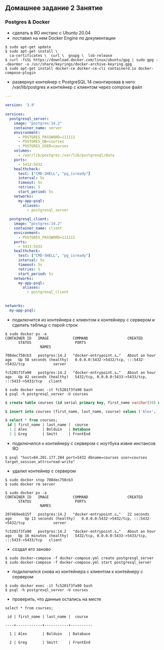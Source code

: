 ## Домашнее задание 2 Занятие  
  
  
### Postgres & Docker  
  
 * сделать в ЯО инстанс с Ubuntu 20.04  
 * поставил на нем Docker Engine  по документации
```shell
$ sudo apt-get update  
$ sudo apt-get install \  
  ca-certificates \  curl \  gnupg \  lsb-release
$ curl -fsSL https://download.docker.com/linux/ubuntu/gpg | sudo gpg --dearmor -o /usr/share/keyrings/docker-archive-keyring.gpg
$ sudo apt-get install docker-ce docker-ce-cli containerd.io docker-compose-plugin
```
 * развернул контейнер с PostgreSQL 14 смонтировав в него /var/lib/postgres  и контейнер с клиентом через compose файл
```yml
---  
  
version: '3.9'  
  
services:  
  postgresql_server:  
    image: "postgres:14.2"  
    container_name: server
    environment:  
      - POSTGRES_PASSWORD=111111  
      - POSTGRES_DB=courses  
      - POSTGRES_USER=courses  
    volumes:  
      - /var/lib/postgres:/var/lib/postgresql/data  
    ports:  
      - 5432:5432  
    healthcheck:  
      test: ["CMD-SHELL", "pg_isready"]  
      interval: 5s  
      timeout: 5s  
      retries: 5  
      start_period: 5s  
    networks:  
      my-app-psql:  
        aliases:  
          - postgresql_server  
  
  postgresql_client:  
    image: "postgres:14.2"
    container_name: client
    environment:  
      - POSTGRES_PASSWORD=111111  
    ports:  
      - 5433:5433  
    healthcheck:  
      test: ["CMD-SHELL", "pg_isready"]  
      interval: 5s  
      timeout: 5s  
      retries: 5  
      start_period: 5s  
    networks:  
      my-app-psql:  
        aliases:  
          - postgresql_client  
  
  
networks:  
  my-app-psql:
```

 * подключится из контейнера с клиентом к контейнеру с сервером и сделать  таблицу с парой строк 
 ```shell  
$ sudo docker ps -a  
CONTAINER ID   IMAGE           COMMAND                  CREATED             STATUS                    PORTS                                                 NAMES

708dec750cb3   postgres:14.2   "docker-entrypoint.s…"   About an hour ago   Up 58 seconds (healthy)   0.0.0.0:5432->5432/tcp, :::5432->5432/tcp             server

fc5201f3fa90   postgres:14.2   "docker-entrypoint.s…"   About an hour ago   Up 42 seconds (healthy)   5432/tcp, 0.0.0.0:5433->5433/tcp, :::5433->5433/tcp   client

$ sudo docker exec -it fc5201f3fa90 bash
$ psql -h postgresql_server -U courses
```  
```sql
$ create table courses (id serial primary key, first_name varchar(50) not null, last_name varchar(50), course varchar(50) not null);

$ insert into courses (first_name, last_name, course) values ('Alex', 'Bolduin', 'Database'), ('Greg', 'Smitt', 'FrontEnd');

$ select * from courses;  
 id | first_name | last_name |  course  
  1 | Alex       | Bolduin   | Database 
  2 | Greg       | Smitt     | FrontEnd

```
 * подключился к контейнеру с сервером с ноутбука извне инстансов ЯО  
 ```shell
 $ psql "host=84.201.177.204 port=5432 dbname=courses user=courses   	target_session_attrs=read-write"
 ```
 * удалил контейнер с сервером  
 ```shell
 $ sudo docker stop 708dec750cb3
 $ sudo docker rm server

 $ sudo docker ps -a
 CONTAINER ID   IMAGE           COMMAND                  CREATED             STATUS                    PORTS                                                 NAMES

207469eeb15f   postgres:14.2   "docker-entrypoint.s…"   22 seconds ago      Up 13 seconds (healthy)   0.0.0.0:5432->5432/tcp, :::5432->5432/tcp             server

fc5201f3fa90   postgres:14.2   "docker-entrypoint.s…"   About an hour ago   Up 16 minutes (healthy)   5432/tcp, 0.0.0.0:5433->5433/tcp, :::5433->5433/tcp   client
 ```
 * создал его заново  
```shell
$ sudo docker-compose -f docker-compose.yml create postgresql_server
$ sudo docker-compose -f docker-compose.yml start postgresql_server
```
 * подключился снова из контейнера с клиентом к контейнеру с сервером  
```shell
$ sudo docker exec -it fc5201f3fa90 bash
$ psql -h postgresql_server -U courses
```
 * проверить, что данные остались на месте  
```shell
select * from courses;

 id | first_name | last_name |  course  

----+------------+-----------+----------

  1 | Alex       | Bolduin   | Database

  2 | Greg       | Smitt     | FrontEnd
```